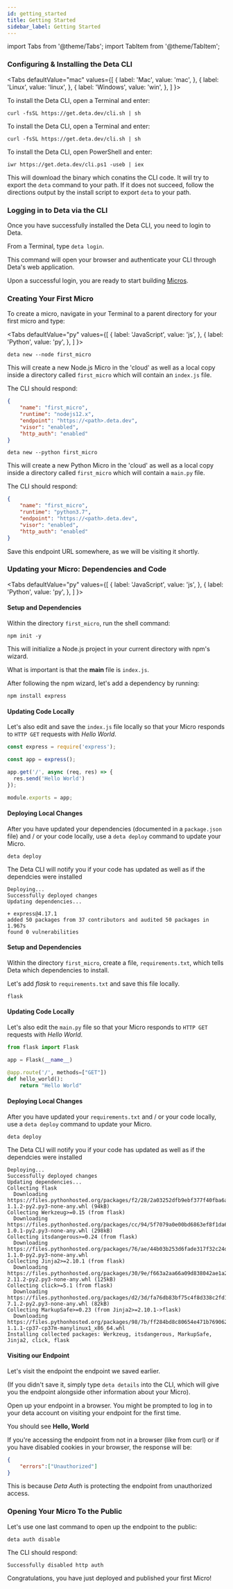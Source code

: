 ```yaml
---
id: getting_started
title: Getting Started
sidebar_label: Getting Started
---
```

import Tabs from '@theme/Tabs';
import TabItem from '@theme/TabItem';

### Configuring & Installing the Deta CLI


<Tabs
  defaultValue="mac"
  values={[
    { label: 'Mac', value: 'mac', },
    { label: 'Linux', value: 'linux', },
    { label: 'Windows', value: 'win', },
  ]
}>
<TabItem value="mac">

To install the Deta CLI, open a Terminal and enter:

```shell
curl -fsSL https://get.deta.dev/cli.sh | sh
```


</TabItem>
<TabItem value="linux">

To install the Deta CLI, open a Terminal and enter:

```shell
curl -fsSL https://get.deta.dev/cli.sh | sh
```

</TabItem>
<TabItem value="win">

To install the Deta CLI, open PowerShell and enter:

```shell
iwr https://get.deta.dev/cli.ps1 -useb | iex
```

</TabItem>
</Tabs>


This will download the binary which conatins the CLI code. It will try to export the `deta` command to your path. If it does not succeed, follow the directions output by the install script to export `deta` to your path.

### Logging in to Deta via the CLI

Once you have successfully installed the Deta CLI, you need to login to Deta.

From a Terminal, type `deta login`.

This command will open your browser and authenticate your CLI through Deta's web application.

Upon a successful login, you are ready to start building [Micros](about).

### Creating Your First Micro

To create a micro, navigate in your Terminal to a parent directory for your first micro and type:

<Tabs
  defaultValue="py"
  values={[
    { label: 'JavaScript', value: 'js', },
    { label: 'Python', value: 'py', },
  ]
}>
<TabItem value="js">

```shell
deta new --node first_micro
```

This will create a new Node.js Micro in the 'cloud' as well as a local copy inside a directory called `first_micro` which will contain an `index.js` file.

The CLI should respond:

```json
{
	"name": "first_micro",
	"runtime": "nodejs12.x",
	"endpoint": "https://<path>.deta.dev",
	"visor": "enabled",
	"http_auth": "enabled"
}
```

</TabItem>
<TabItem value="py">

```shell
deta new --python first_micro
```

This will create a new Python Micro in the 'cloud' as well as a local copy inside a directory called `first_micro` which will contain a `main.py` file.


The CLI should respond:

```json
{
	"name": "first_micro",
	"runtime": "python3.7",
	"endpoint": "https://<path>.deta.dev",
	"visor": "enabled",
	"http_auth": "enabled"
}
```

</TabItem>
</Tabs>

Save this endpoint URL somewhere, as we will be visiting it shortly.

### Updating your Micro: Dependencies and Code

<Tabs
  defaultValue="py"
  values={[
    { label: 'JavaScript', value: 'js', },
    { label: 'Python', value: 'py', },
  ]
}>
<TabItem value="js">

#### Setup and Dependencies

Within the directory `first_micro`, run the shell command:

```shell
npm init -y
``` 

This will initialize a Node.js project in your current directory with npm's wizard.

What is important is that the **main** file is `index.js`.

After following the npm wizard, let's add a dependency by running:

```shell
npm install express
```

#### Updating Code Locally
Let's also edit and save the `index.js` file locally so that your Micro responds to `HTTP GET` requests with *Hello World*.

```js
const express = require('express');

const app = express(); 

app.get('/', async (req, res) => {
  res.send('Hello World')
});

module.exports = app;
```

#### Deploying Local Changes
After you have updated your dependencies (documented in a `package.json` file) and / or your code locally, use a `deta deploy` command to update your Micro.

```shell
deta deploy
```
The Deta CLI will notify you if your code has updated as well as if the dependcies were installed

```shell
Deploying...
Successfully deployed changes
Updating dependencies...

+ express@4.17.1
added 50 packages from 37 contributors and audited 50 packages in 1.967s
found 0 vulnerabilities
```

</TabItem>
<TabItem value="py">

#### Setup and Dependencies
Within the directory `first_micro`, create a file, `requirements.txt`,  which tells Deta which dependencies to install.

Let's add *flask* to `requirements.txt` and save this file locally.

```text
flask
```

#### Updating Code Locally
Let's also edit the `main.py` file so that your Micro responds to `HTTP GET` requests with *Hello World*. 
```py
from flask import Flask

app = Flask(__name__)

@app.route('/', methods=["GET"])
def hello_world():
    return "Hello World"
```



#### Deploying Local Changes

After you have updated your `requirements.txt` and / or your code locally, use a `deta deploy` command to update your Micro.

```shell
deta deploy
```
The Deta CLI will notify you if your code has updated as well as if the dependcies were installed

```shell
Deploying...
Successfully deployed changes
Updating dependencies...
Collecting flask
  Downloading https://files.pythonhosted.org/packages/f2/28/2a03252dfb9ebf377f40fba6a7841b47083260bf8bd8e737b0c6952df83f/Flask-1.1.2-py2.py3-none-any.whl (94kB)
Collecting Werkzeug>=0.15 (from flask)
  Downloading https://files.pythonhosted.org/packages/cc/94/5f7079a0e00bd6863ef8f1da638721e9da21e5bacee597595b318f71d62e/Werkzeug-1.0.1-py2.py3-none-any.whl (298kB)
Collecting itsdangerous>=0.24 (from flask)
  Downloading https://files.pythonhosted.org/packages/76/ae/44b03b253d6fade317f32c24d100b3b35c2239807046a4c953c7b89fa49e/itsdangerous-1.1.0-py2.py3-none-any.whl
Collecting Jinja2>=2.10.1 (from flask)
  Downloading https://files.pythonhosted.org/packages/30/9e/f663a2aa66a09d838042ae1a2c5659828bb9b41ea3a6efa20a20fd92b121/Jinja2-2.11.2-py2.py3-none-any.whl (125kB)
Collecting click>=5.1 (from flask)
  Downloading https://files.pythonhosted.org/packages/d2/3d/fa76db83bf75c4f8d338c2fd15c8d33fdd7ad23a9b5e57eb6c5de26b430e/click-7.1.2-py2.py3-none-any.whl (82kB)
Collecting MarkupSafe>=0.23 (from Jinja2>=2.10.1->flask)
  Downloading https://files.pythonhosted.org/packages/98/7b/ff284bd8c80654e471b769062a9b43cc5d03e7a615048d96f4619df8d420/MarkupSafe-1.1.1-cp37-cp37m-manylinux1_x86_64.whl
Installing collected packages: Werkzeug, itsdangerous, MarkupSafe, Jinja2, click, flask
```
</TabItem>
</Tabs>

#### Visiting our Endpoint
Let's visit the endpoint the endpoint we saved earlier.  

(If you didn't save it, simply type `deta details` into the CLI, which will give you the endpoint alongside other information about your Micro).

Open up your endpoint in a browser. You might be prompted to log in to your deta account on visiting your endpoint for the first time.

You should see **Hello, World**

If you're accessing the endpoint from not in a browser (like from curl) or if you have disabled cookies in your browser, the response will be:
```json
{
    "errors":["Unauthorized"]
}
```

This is because *Deta Auth* is protecting the endpoint from unauthorized access. 


### Opening Your Micro To the Public

Let's use one last command to open up the endpoint to the public:

```shell
deta auth disable
```

The CLI should respond:

```shell
Successfully disabled http auth
```

Congratulations, you have just deployed and published your first Micro!